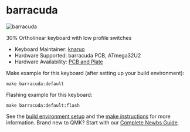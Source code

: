 # barracuda

![barracuda](https://imgur.com/pTyxOtv.jpg)

30% Ortholinear keyboard with low profile switches

* Keyboard Maintainer: [knaruo](https://github.com/knaruo)
* Hardware Supported: barracuda PCB, ATmega32U2
* Hardware Availability: [PCB and Plate](https://github.com/knaruo/barracuda)

Make example for this keyboard (after setting up your build environment):

    make barracuda:default

Flashing example for this keyboard:

    make barracuda:default:flash

See the [build environment setup](https://docs.qmk.fm/#/getting_started_build_tools) and the [make instructions](https://docs.qmk.fm/#/getting_started_make_guide) for more information. Brand new to QMK? Start with our [Complete Newbs Guide](https://docs.qmk.fm/#/newbs).
